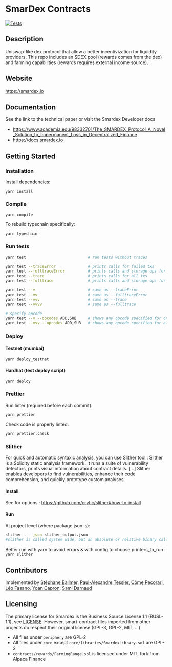 # SmarDex Contracts

[![Tests](https://github.com/SmarDex-Dev/smart-contracts/actions/workflows/ci.yml/badge.svg?branch=develop)](https://github.com/SmarDex-Dev/smart-contracts/actions/workflows/ci.yml)

## Description

Uniswap-like dex protocol that allow a better incentivization for liquidity providers.
This repo includes an SDEX pool (rewards comes from the dex) and farming capabilities (rewards requires external income source).

## Website

https://smardex.io

## Documentation

See the link to the technical paper or visit the Smardex Developer docs

- https://www.academia.edu/98332701/The_SMARDEX_Protocol_A_Novel_Solution_to_Impermanent_Loss_in_Decentralized_Finance
- https://docs.smardex.io

## Getting Started

### Installation

Install dependencies:

`yarn install`

### Compile

`yarn compile`

To rebuild typechain specifically:

`yarn typechain`

### Run tests

```bash
yarn test                           # run tests without traces

yarn test --traceError              # prints calls for failed txs
yarn test --fulltraceError          # prints calls and storage ops for failed txs
yarn test --trace                   # prints calls for all txs
yarn test --fulltrace               # prints calls and storage ops for all txs

yarn test --v                       # same as --traceError
yarn test --vv                      # same as --fulltraceError
yarn test --vvv                     # same as --trace
yarn test --vvvv                    # same as --fulltrace

# specify opcode
yarn test --v --opcodes ADD,SUB     # shows any opcode specified for only failed txs
yarn test --vvv --opcodes ADD,SUB   # shows any opcode specified for all txs
```

### Deploy

#### Testnet (mumbai)

`yarn deploy_testnet`

#### Hardhat (test deploy script)

`yarn deploy`

### Prettier

Run linter (required before each commit):

`yarn prettier`

Check code is properly linted:

`yarn prettier:check`

### Slither

For quick and automatic syntaxic analysis, you can use Slither tool :
Slither is a Solidity static analysis framework. It runs a suite of vulnerability detectors, prints visual information about contract details. [...] Slither enables developers to find vulnerabilities, enhance their code comprehension, and quickly prototype custom analyses.

#### Install

See for options :
https://github.com/crytic/slither#how-to-install

#### Run

At project level (where package.json is):

```sh
slither . --json slither_output.json
#slither is called system wide, but an absolute or relative binary call can also be used
```

Better run with yarn to avoid errors & with config to choose printers_to_run :
`yarn slither`

## Contributors

Implemented by [Stéphane Ballmer](https://github.com/sballmer), [Paul-Alexandre Tessier](https://github.com/Paulalex85), [Côme Pecorari](https://github.com/cpecorari), [Léo Fasano](https://github.com/Yashiru), [Yoan Capron](https://github.com/CapronYoan), [Sami Darnaud](https://github.com/samooyo)

## Licensing

The primary license for Smardex is the Business Source License 1.1 (BUSL-1.1), see [LICENSE](LICENSE). However, smart-contract files imported from other projects do respect their original license (GPL-3, GPL-2, MIT, ...)

- All files under `periphery` are GPL-2
- All files under `core` except `core/libraries/SmardexLibrary.sol` are GPL-2
- `contracts/rewards/FarmingRange.sol` is licensed under MIT, fork from Alpaca Finance
